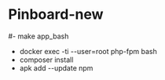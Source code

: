<h1>Pinboard-new</h1>

#- make app_bash
- docker exec -ti --user=root php-fpm bash
- composer install
- apk add --update npm